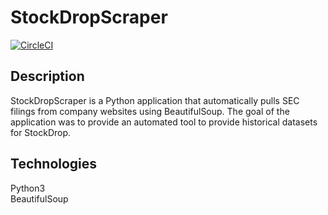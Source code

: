 # StockDropScraper
[![CircleCI](https://circleci.com/gh/mike-le/StockDropScraper.svg?style=shield)](https://circleci.com/gh/mike-le/StockDropScraper)

## Description
StockDropScraper is a Python application that automatically pulls SEC filings from company websites using BeautifulSoup. The goal of the application was to provide an automated tool to provide historical datasets for StockDrop.
  
## Technologies
Python3  
BeautifulSoup   
